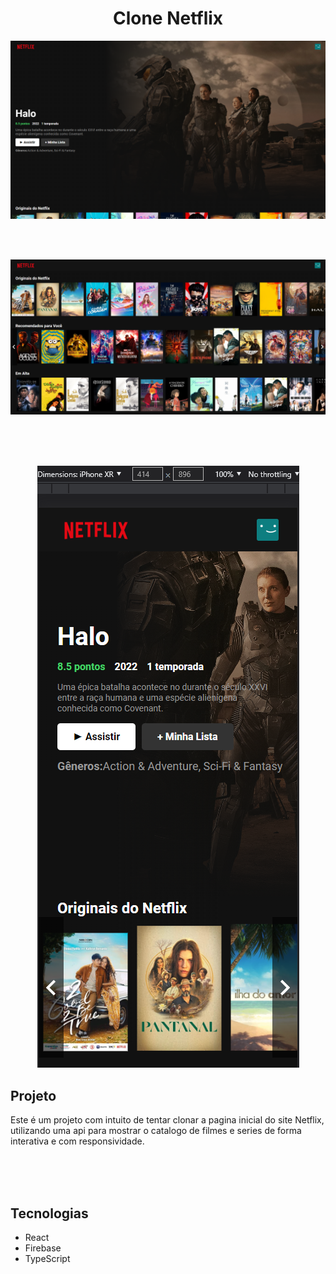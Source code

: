 <h1 align="center">Clone Netflix</h1>

<p align="center">
   <img  src="src/components/Assets/n1.png">  
</p>
</br></br>
<p align="center">
   <img  src="src/components/Assets/n2.png"> 
</p>
</br></br></br>

<p align="center">
    <img  src="src/components/Assets/n3.png">  
</p>


<h2>Projeto</h2>
<p>Este é um projeto com intuito de tentar clonar a pagina inicial do site Netflix, utilizando uma api para mostrar o catalogo de filmes e series de forma
interativa e com responsividade.</p>
</br></br></br>




<h2>Tecnologias</h2>
<ul>
   <li>React</li>
   <li>Firebase</li>
   <li>TypeScript</li>
</ul>
